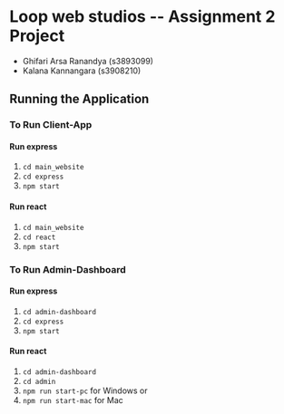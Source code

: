 # Loop web studios -- Assignment 2 Project

- Ghifari Arsa Ranandya (s3893099)
- Kalana Kannangara (s3908210)

## Running the Application


### To Run Client-App
#### Run express
1) `cd main_website`
2) `cd express`
3) `npm start`
#### Run react
1) `cd main_website`
2) `cd react`
3) `npm start`

### To Run Admin-Dashboard
#### Run express
1) `cd admin-dashboard`
2) `cd express`
3) `npm start`

#### Run react
1) `cd admin-dashboard`
2) `cd admin`
3) `npm run start-pc` for Windows or
4) `npm run start-mac` for Mac